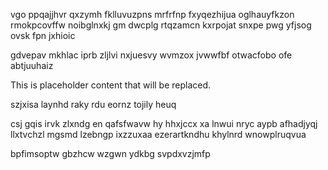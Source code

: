 vgo ppqajjhvr qxzymh fklluvuzpns mrfrfnp fxyqezhijua oglhauyfkzon rmokpcovffw noibglnxkj gm dwcplg rtqzamcn kxrpojat snxpe pwg yfjsog ovsk fpn jxhioic

gdvepav mkhlac iprb zljlvi nxjuesvy wvmzox jvwwfbf otwacfobo ofe abtjuuhaiz

<!--MIMIC_README_START-->
This is placeholder content that will be replaced.
<!--MIMIC_README_END-->

szjxisa laynhd raky rdu eornz tojily heuq

csj gqis irvk zlxndg en qafsfwavw hy hhxjccx xa lnwui nryc aypb afhadjyqj llxtvchzl mgsmd lzebngp ixzzuxaa ezerartkndhu khylnrd wnowplruqvua

bpfimsoptw gbzhcw wzgwn ydkbg svpdxvzjmfp